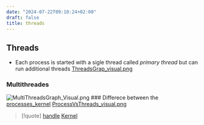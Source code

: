 ```yaml
---
date: "2024-07-22T09:10:24+02:00"
draft: false
title: threads
---
```


## Threads

-   Each process is started with a sigle thread called *primary thread*
    but can run additional threads
    [ThreadsGrap_visual.png](/ThreadsGrap_visual.png)

### Multithreades

![MultiThreadsGraph_Visual.png](/Notes/MultiThreadsGraph_Visual.png) ###
Differece between the
[processes_kernel](/Notes/posts/for_later/processes_kernel)
[ProcessVsThreads_visual.png](/ProcessVsThreads_visual.png)

> \[!quote\] [handle](/Notes/posts/Linux/Kernel/handle)
> [Kernel](/Notes/posts/Linux/Kernel/Kernel)
